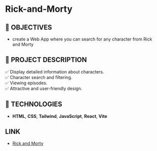 # Rick-and-Morty

## **📌 OBJECTIVES**

- create a Web App where you can search for any character from Rick and Morty

## **📌 PROJECT DESCRIPTION**

✅ Display detailed information about characters.
<br />
✅ Character search and filtering. 
<br />
✅ Viewing episodes.
<br />
✅ Attractive and user-friendly design.
<br />

## **🦾 TECHNOLOGIES**

-  **HTML**, **CSS**, **Tailwind**, **JavaScript**, **React**, **Vite**

## **LINK**

- <a href="https://sebastian-campos.rick-and-morty.com/" target="_blank">Rick and Morty</a>